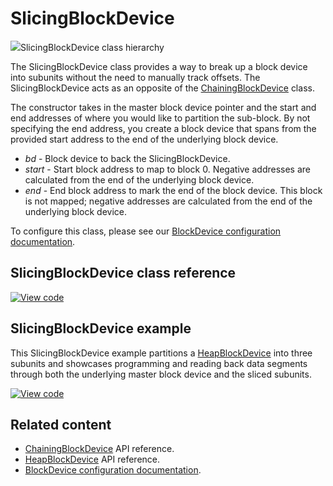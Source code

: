 # SlicingBlockDevice

<span class="images">![](http://os.mbed.com/docs/v6.12/mbed-os-api-doxy/classmbed_1_1_slicing_block_device.png)<span>SlicingBlockDevice class hierarchy</span></span>

The SlicingBlockDevice class provides a way to break up a block device into subunits without the need to manually track offsets. The SlicingBlockDevice acts as an opposite of the [ChainingBlockDevice](chainingblockdevice.html) class.

The constructor takes in the master block device pointer and the start and end addresses of where you would like to partition the sub-block. By not specifying the end address, you create a block device that spans from the provided start address to the end of the underlying block device.

  - _bd_ -  Block device to back the SlicingBlockDevice.
  - _start_ - Start block address to map to block 0. Negative addresses are calculated from the end of the underlying block device.
  - _end_ - End block address to mark the end of the block device. This block is not mapped; negative addresses are calculated from the end of the underlying block device.

To configure this class, please see our [BlockDevice configuration documentation](../apis/data-options-and-config.html).

## SlicingBlockDevice class reference

[![View code](https://www.mbed.com/embed/?type=library)](http://os.mbed.com/docs/v6.12/mbed-os-api-doxy/classmbed_1_1_slicing_block_device.html)

## SlicingBlockDevice example

This SlicingBlockDevice example partitions a [HeapBlockDevice](heapblockdevice.html) into three subunits and showcases programming and reading back data segments through both the underlying master block device and the sliced subunits.

[![View code](https://www.mbed.com/embed/?url=https://github.com/ARMmbed/mbed-os-snippet-SlicingBlockDevice/tree/v6.12)](https://github.com/ARMmbed/mbed-os-snippet-SlicingBlockDevice/blob/v6.12/main.cpp)

## Related content

- [ChainingBlockDevice](chainingblockdevice.html) API reference.
- [HeapBlockDevice](heapblockdevice.html) API reference.
- [BlockDevice configuration documentation](../apis/data-options-and-config.html).
